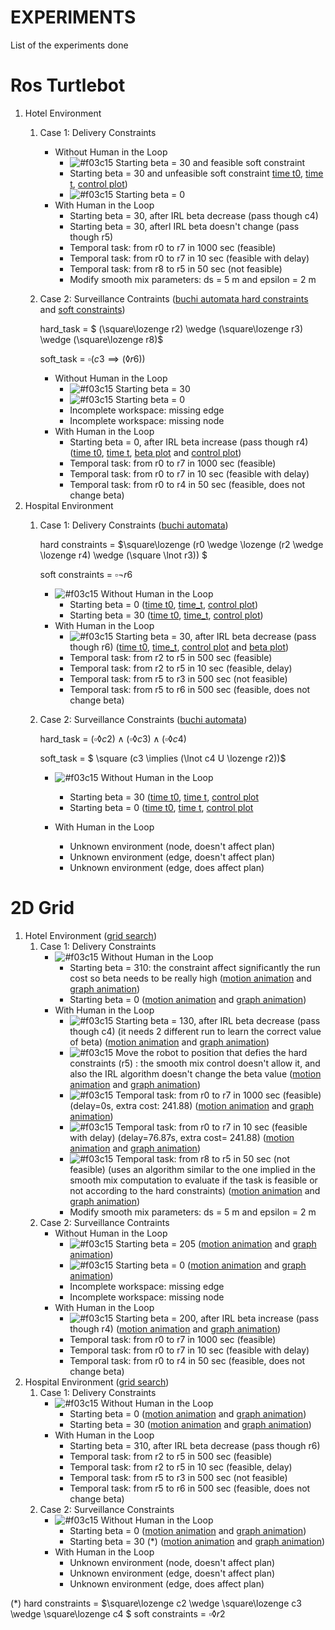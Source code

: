 # EXPERIMENTS
List of the experiments done 
# Ros Turtlebot
1. Hotel Environment
   1. Case 1: Delivery Constraints
      - Without Human in the Loop
        - ![#f03c15](https://via.placeholder.com/15/f03c15/f03c15.png) Starting beta = 30 and feasible soft constraint
        - Starting beta = 30 and unfeasible soft constraint [time t0](ROS_Turtlebot/Hotel/Delivery/NO_HIL/t0_1.png), [time t](ROS_Turtlebot/Hotel/Delivery/NO_HIL/t_1.png), [control plot](ROS_Turtlebot/Hotel/Delivery/NO_HIL/control_1.png))
        - ![#f03c15](https://via.placeholder.com/15/f03c15/f03c15.png) Starting beta = 0
      - With Human in the Loop 
        - Starting beta = 30, after IRL beta decrease (pass though c4)
        - Starting beta = 30, afterl IRL beta doesn't change (pass though r5)
        - Temporal task: from r0 to r7 in 1000 sec (feasible)
        - Temporal task: from r0 to r7 in 10 sec (feasible with delay)
        - Temporal task: from r8 to r5 in 50 sec (not feasible)
        - Modify smooth mix parameters: ds = 5 m and epsilon = 2 m 
   2. Case 2: Surveillance Contraints ([buchi automata hard constraints](ROS_Turtlebot/Hotel/Surveillance/buchi_hard.gif) and [soft constraints](ROS_Turtlebot/Hotel/Surveillance/buchi_soft.gif))
      
      hard_task = $ (\square\lozenge r2) \wedge (\square\lozenge r3) \wedge (\square\lozenge r8)$ 
      
      soft_task = $\square(c3 \implies (\lozenge r6))$
      
      - Without Human in the Loop
        - ![#f03c15](https://via.placeholder.com/15/f03c15/f03c15.png) Starting beta = 30
        - ![#f03c15](https://via.placeholder.com/15/f03c15/f03c15.png) Starting beta = 0
        - Incomplete workspace: missing edge 
        - Incomplete workspace: missing node
      - With Human in the Loop 
        - Starting beta = 0, after IRL beta increase (pass though r4) ([time t0](ROS_Turtlebot/Hotel/Surveillance/HIL/t0_1.png), [time t](ROS_Turtlebot/Hotel/Surveillance/HIL/t_1.png), [beta plot]() and [control plot]())
        - Temporal task: from r0 to r7 in 1000 sec (feasible)
        - Temporal task: from r0 to r7 in 10 sec (feasible with delay)
        - Temporal task: from r0 to r4 in 50 sec (feasible, does not change beta)
2. Hospital Environment
   1. Case 1: Delivery Constraints ([buchi automata](ROS_Turtlebot/Hospital/Delivery/buchi_hard.gif))
   
      hard constraints = $\square\lozenge (r0 \wedge \lozenge (r2 \wedge \lozenge r4) \wedge (\square \lnot r3)) $ 
      
      soft constraints = $\square\lnot r6$
      
      - ![#f03c15](https://via.placeholder.com/15/f03c15/f03c15.png) Without Human in the Loop 
        - Starting beta = 0 ([time t0](ROS_Turtlebot/Hospital/Delivery/NO_HIL/t0_1.png), [time_t](ROS_Turtlebot/Hospital/Delivery/NO_HIL/t_1.png), [control plot](ROS_Turtlebot/Hospital/Delivery/NO_HIL/control_1.png))
        - Starting beta = 30 ([time t0](ROS_Turtlebot/Hospital/Delivery/NO_HIL/t0_2.png), [time_t](ROS_Turtlebot/Hospital/Delivery/NO_HIL/t_2.png), [control plot](ROS_Turtlebot/Hospital/Delivery/NO_HIL/control_2.png))
      - With Human in the Loop
        - ![#f03c15](https://via.placeholder.com/15/f03c15/f03c15.png) Starting beta = 30, after IRL beta decrease (pass though r6) ([time t0](ROS_Turtlebot/Hospital/Delivery/HIL/t0_1.png), [time_t](ROS_Turtlebot/Hospital/Delivery/HIL/t_1.png), [control plot](ROS_Turtlebot/Hospital/Delivery/HIL/control_1.png) and [beta plot](ROS_Turtlebot/Hospital/Delivery/HIL/beta_1.png))
        - Temporal task: from r2 to r5 in 500 sec (feasible)
        - Temporal task: from r2 to r5 in 10 sec (feasible, delay)
        - Temporal task: from r5 to r3 in 500 sec (not feasible)
        - Temporal task: from r5 to r6 in 500 sec (feasible, does not change beta)
   2. Case 2: Surveillance Constraints ([buchi automata](ROS_Turtlebot/Hospital/Surveillance/buchi_hard.gif))
      
      hard_task = $(\square\lozenge c2) \wedge (\square \lozenge c3) \wedge (\square\lozenge c4)$
      
      soft_task = $ \square (c3 \implies (\lnot c4 U \lozenge r2))$ 
      - ![#f03c15](https://via.placeholder.com/15/f03c15/f03c15.png) Without Human in the Loop 
        -  Starting beta = 30 ([time t0](ROS_Turtlebot/Hospital/Surveillance/NO_HIL/t0_1.png), [time t](ROS_Turtlebot/Hospital/Surveillance/NO_HIL/t_1.png), [control plot](ROS_Turtlebot/Hospital/Surveillance/NO_HIL/control_1.png)
        - Starting beta = 0 ([time t0](ROS_Turtlebot/Hospital/Surveillance/NO_HIL/t0_2.png), [time t](ROS_Turtlebot/Hospital/Surveillance/NO_HIL/t_2.png), [control plot](ROS_Turtlebot/Hospital/Surveillance/NO_HIL/control_2.png)
        
      - With Human in the Loop
         - Unknown environment (node, doesn't affect plan)
         - Unknown environment (edge, doesn't affect plan)
         - Unknown environment (edge, does affect plan)
# 2D Grid 
1. Hotel Environment ([grid search](2D%20Grid/Hotel/map.gif))
   1. Case 1: Delivery Constraints
      - ![#f03c15](https://via.placeholder.com/15/f03c15/f03c15.png) Without Human in the Loop
        - Starting beta = 310: the constraint affect significantly the run cost so beta needs to be really high ([motion animation](2D%20Grid/Hotel/Delivery/NO_HIL/robot_2.gif) and [graph animation](2D%20Grid/Hotel/Delivery/NO_HIL/control_2.gif))
        -  Starting beta = 0 ([motion animation](2D%20Grid/Hotel/Delivery/NO_HIL/robot_1.gif) and [graph animation](2D%20Grid/Hotel/Delivery/NO_HIL/control_1.gif))
      - With Human in the Loop 
        - ![#f03c15](https://via.placeholder.com/15/f03c15/f03c15.png) Starting beta = 130, after IRL beta decrease (pass though c4) (it needs 2 different run to learn the correct value of beta) ([motion animation](2D%20Grid/Hotel/Delivery/HIL/robot_1.gif) and [graph animation](2D%20Grid/Hotel/Delivery/HIL/control_1.gif))
        - ![#f03c15](https://via.placeholder.com/15/f03c15/f03c15.png) Move the robot to position that defies the hard constraints (r5) : the smooth mix control doesn't allow it, and also the IRL algorithm doesn't change the beta value ([motion animation](2D%20Grid/Hotel/Delivery/HIL/robot_2.gif) and [graph animation](2D%20Grid/Hotel/Delivery/HIL/control_2.gif))
        - ![#f03c15](https://via.placeholder.com/15/f03c15/f03c15.png) Temporal task: from r0 to r7 in 1000 sec (feasible)(delay=0s, extra cost: 241.88) ([motion animation](2D%20Grid/Hotel/Delivery/HIL/robot_3.gif) and [graph animation](2D%20Grid/Hotel/Delivery/HIL/control_3.gif))
        - ![#f03c15](https://via.placeholder.com/15/f03c15/f03c15.png) Temporal task: from r0 to r7 in 10 sec (feasible with delay) (delay=76.87s, extra cost= 241.88) ([motion animation](2D%20Grid/Hotel/Delivery/HIL/robot_4.gif) and [graph animation](2D%20Grid/Hotel/Delivery/HIL/control_4.gif))
        - ![#f03c15](https://via.placeholder.com/15/f03c15/f03c15.png) Temporal task: from r8 to r5 in 50 sec (not feasible) (uses an algorithm similar to the one implied in the smooth mix computation to evaluate if the task is feasible or not according to the hard constraints) ([motion animation](2D%20Grid/Hotel/Delivery/HIL/robot_5.gif) and [graph animation](2D%20Grid/Hotel/Delivery/HIL/control_5.gif))
        - Modify smooth mix parameters: ds = 5 m and epsilon = 2 m 
   2. Case 2: Surveillance Contraints
      - Without Human in the Loop
        - ![#f03c15](https://via.placeholder.com/15/f03c15/f03c15.png) Starting beta = 205 ([motion animation](2D%20Grid/Hotel/Surveillance/NO_HIL/robot_2.gif) and [graph animation](2D%20Grid/Hotel/Surveillance/NO_HIL/control_2.gif))
        - ![#f03c15](https://via.placeholder.com/15/f03c15/f03c15.png) Starting beta = 0 ([motion animation](2D%20Grid/Hotel/Surveillance/NO_HIL/robot_1.gif) and [graph animation](2D%20Grid/Hotel/Surveillance/NO_HIL/control_1.gif))
        - Incomplete workspace: missing edge 
        - Incomplete workspace: missing node
      - With Human in the Loop 
        - ![#f03c15](https://via.placeholder.com/15/f03c15/f03c15.png) Starting beta = 200, after IRL beta increase (pass though r4) ([motion animation](2D%20Grid/Hotel/Surveillance/HIL/robot_1.gif) and [graph animation](2D%20Grid/Hotel/Surveillance/HIL/control_1.gif))
        - Temporal task: from r0 to r7 in 1000 sec (feasible)
        - Temporal task: from r0 to r7 in 10 sec (feasible with delay)
        - Temporal task: from r0 to r4 in 50 sec (feasible, does not change beta)
2. Hospital Environment ([grid search](2D%20Grid/Hospital/map.gif))
   1. Case 1: Delivery Constraints
      - ![#f03c15](https://via.placeholder.com/15/f03c15/f03c15.png) Without Human in the Loop
        - Starting beta = 0 ([motion animation](2D%20Grid/Hospital/Delivery/NO_HIL/robot_1.gif) and [graph animation](2D%20Grid/Hospital/Delivery/NO_HIL/control_1.gif))
        - Starting beta = 30 ([motion animation](2D%20Grid/Hospital/Delivery/NO_HIL/robot_2.gif) and [graph animation](2D%20Grid/Hospital/Delivery/NO_HIL/control_2.gif))
      - With Human in the Loop
        - Starting beta = 310, after IRL beta decrease (pass though r6)
        - Temporal task: from r2 to r5 in 500 sec (feasible)
        - Temporal task: from r2 to r5 in 10 sec (feasible, delay)
        - Temporal task: from r5 to r3 in 500 sec (not feasible)
        - Temporal task: from r5 to r6 in 500 sec (feasible, does not change beta)
   2. Case 2: Surveillance Constraints 
      - ![#f03c15](https://via.placeholder.com/15/f03c15/f03c15.png) Without Human in the Loop
        -  Starting beta = 0 ([motion animation](2D%20Grid/Hospital/Surveillance/NO_HIL/robot_1.gif) and [graph animation](2D%20Grid/Hospital/Surveillance/NO_HIL/control_1.gif))
        - Starting beta = 30 (\*) ([motion animation](2D%20Grid/Hospital/Surveillance/NO_HIL/robot_3.gif) and [graph animation](2D%20Grid/Hospital/Surveillance/NO_HIL/control_3.gif))
      - With Human in the Loop
         - Unknown environment (node, doesn't affect plan)
         - Unknown environment (edge, doesn't affect plan)
         - Unknown environment (edge, does affect plan)

(*) hard constraints = $\square\lozenge c2 \wedge \square\lozenge c3 \wedge \square\lozenge c4 $ soft constraints = $\square\lozenge r2$
